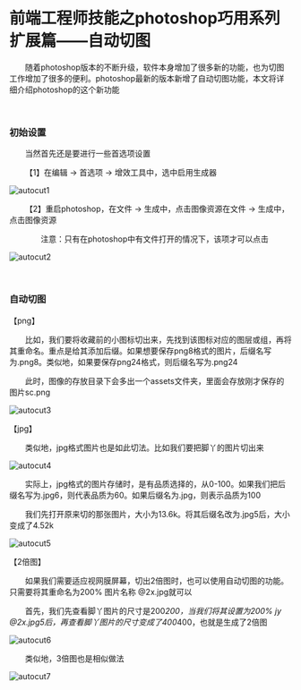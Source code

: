 # 前端工程师技能之photoshop巧用系列扩展篇——自动切图 

&emsp;&emsp;随着photoshop版本的不断升级，软件本身增加了很多新的功能，也为切图工作增加了很多的便利。photoshop最新的版本新增了自动切图功能，本文将详细介绍photoshop的这个新功能

 

&nbsp;

### 初始设置

&emsp;&emsp;当然首先还是要进行一些首选项设置

&emsp;&emsp;【1】在编辑 -> 首选项 -> 增效工具中，选中启用生成器

![autocut1](https://pic.xiaohuochai.site/blog/ps_autocut1.jpg)

&emsp;&emsp;【2】重启photoshop，在文件 -> 生成中，点击图像资源在文件 -> 生成中，点击图像资源

&emsp;&emsp;&emsp;&emsp;注意：只有在photoshop中有文件打开的情况下，该项才可以点击

![autocut2](https://pic.xiaohuochai.site/blog/ps_autocut2.jpg)
 

&nbsp;

### 自动切图

【png】

&emsp;&emsp;比如，我们要将收藏前的小图标切出来，先找到该图标对应的图层或组，再将其重命名。重点是给其添加后缀。如果想要保存png8格式的图片，后缀名写为.png8。类似地，如果要保存png24格式，则后缀名写为.png24

&emsp;&emsp;此时，图像的存放目录下会多出一个assets文件夹，里面会存放刚才保存的图片sc.png

![autocut3](https://pic.xiaohuochai.site/blog/ps_autocut3.gif)

【jpg】

&emsp;&emsp;类似地，jpg格式图片也是如此切法。比如我们要把脚丫的图片切出来

![autocut4](https://pic.xiaohuochai.site/blog/ps_autocut4.gif)

&emsp;&emsp;实际上，jpg格式的图片存储时，是有品质选择的，从0-100。如果我们把后缀名写为.jpg6，则代表品质为60。如果后缀名为.jpg，则表示品质为100

&emsp;&emsp;我们先打开原来切的那张图片，大小为13.6k。将其后缀名改为.jpg5后，大小变成了4.52k

![autocut5](https://pic.xiaohuochai.site/blog/ps_autocut5.gif)

【2倍图】

&emsp;&emsp;如果我们需要适应视网膜屏幕，切出2倍图时，也可以使用自动切图的功能。只需要将其重命名为200% 图片名称 @2x.jpg就可以

&emsp;&emsp;首先，我们先查看脚丫图片的尺寸是200*200，当我们将其设置为200% jy @2x.jpg5后，再查看脚丫图片的尺寸变成了400*400，也就是生成了2倍图

![autocut6](https://pic.xiaohuochai.site/blog/ps_autocut6.gif)

&emsp;&emsp;类似地，3倍图也是相似做法

![autocut7](https://pic.xiaohuochai.site/blog/ps_autocut7.gif)